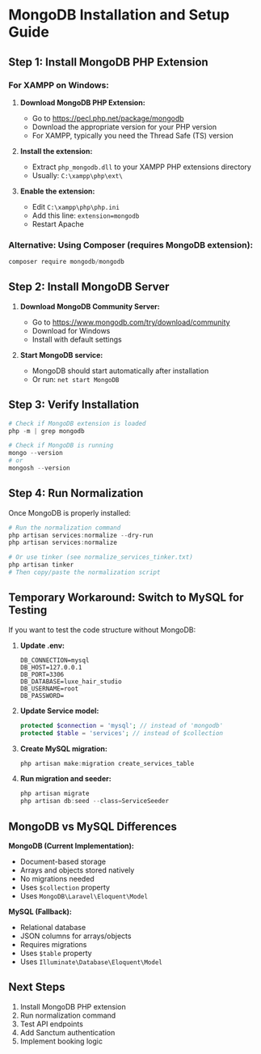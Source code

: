 # MongoDB Installation and Setup Guide

## Step 1: Install MongoDB PHP Extension

### For XAMPP on Windows:

1. **Download MongoDB PHP Extension:**
   - Go to https://pecl.php.net/package/mongodb
   - Download the appropriate version for your PHP version
   - For XAMPP, typically you need the Thread Safe (TS) version

2. **Install the extension:**
   - Extract `php_mongodb.dll` to your XAMPP PHP extensions directory
   - Usually: `C:\xampp\php\ext\`

3. **Enable the extension:**
   - Edit `C:\xampp\php\php.ini`
   - Add this line: `extension=mongodb`
   - Restart Apache

### Alternative: Using Composer (requires MongoDB extension):
```powershell
composer require mongodb/mongodb
```

## Step 2: Install MongoDB Server

1. **Download MongoDB Community Server:**
   - Go to https://www.mongodb.com/try/download/community
   - Download for Windows
   - Install with default settings

2. **Start MongoDB service:**
   - MongoDB should start automatically after installation
   - Or run: `net start MongoDB`

## Step 3: Verify Installation

```powershell
# Check if MongoDB extension is loaded
php -m | grep mongodb

# Check if MongoDB is running
mongo --version
# or
mongosh --version
```

## Step 4: Run Normalization

Once MongoDB is properly installed:

```powershell
# Run the normalization command
php artisan services:normalize --dry-run
php artisan services:normalize

# Or use tinker (see normalize_services_tinker.txt)
php artisan tinker
# Then copy/paste the normalization script
```

## Temporary Workaround: Switch to MySQL for Testing

If you want to test the code structure without MongoDB:

1. **Update .env:**
   ```properties
   DB_CONNECTION=mysql
   DB_HOST=127.0.0.1
   DB_PORT=3306
   DB_DATABASE=luxe_hair_studio
   DB_USERNAME=root
   DB_PASSWORD=
   ```

2. **Update Service model:**
   ```php
   protected $connection = 'mysql'; // instead of 'mongodb'
   protected $table = 'services'; // instead of $collection
   ```

3. **Create MySQL migration:**
   ```powershell
   php artisan make:migration create_services_table
   ```

4. **Run migration and seeder:**
   ```powershell
   php artisan migrate
   php artisan db:seed --class=ServiceSeeder
   ```

## MongoDB vs MySQL Differences

**MongoDB (Current Implementation):**
- Document-based storage
- Arrays and objects stored natively
- No migrations needed
- Uses `$collection` property
- Uses `MongoDB\Laravel\Eloquent\Model`

**MySQL (Fallback):**
- Relational database
- JSON columns for arrays/objects
- Requires migrations
- Uses `$table` property  
- Uses `Illuminate\Database\Eloquent\Model`

## Next Steps

1. Install MongoDB PHP extension
2. Run normalization command
3. Test API endpoints
4. Add Sanctum authentication
5. Implement booking logic
